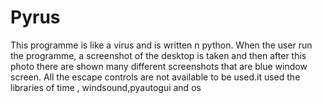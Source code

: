 # Pyrus
This programme is like a virus and is written n python. When the user run the programme, a screenshot of the desktop is taken and then after this photo there are shown many different screenshots that are blue window screen. All the escape controls are not available to be used.it used the libraries of time , windsound,pyautogui and os
